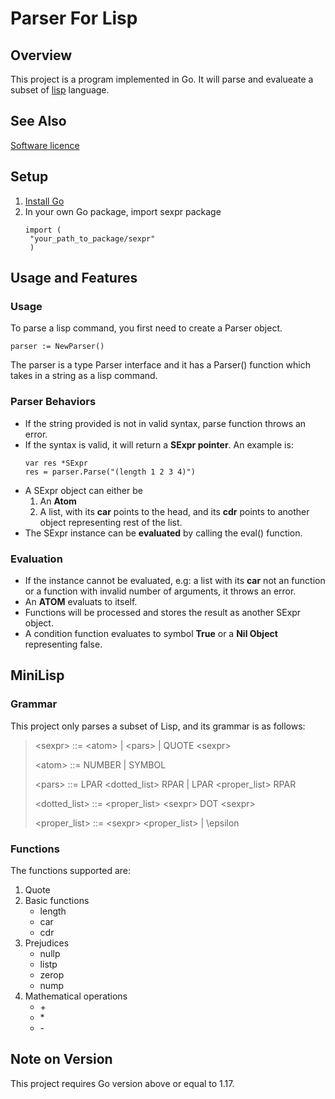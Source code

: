 # Parser For Lisp

## Overview
This project is a program implemented in Go. It will parse and evalueate a subset of [lisp](https://clisp.sourceforge.io/) language.

## See Also
[Software licence](https://opensource.org/license/mit)

## Setup
1. [Install Go](https://go.dev/dl/)
2. In your own Go package, import sexpr package
   ```
   import (
  	"your_path_to_package/sexpr"
    )
   ```

## Usage and Features

### Usage
To parse a lisp command, you first need to create a Parser object.
```
parser := NewParser()
```
The parser is a type Parser interface and it has a Parser() function which takes in a string as a lisp command.

### Parser Behaviors
- If the string provided is not in valid syntax, parse function throws an error.
- If the syntax is valid, it will return a **SExpr pointer**. An example is:
  ```
  var res *SExpr
  res = parser.Parse("(length 1 2 3 4)")
  ```
- A SExpr object can either be
  1. An **Atom**
  2. A list, with its **car** points to the head, and its **cdr** points to another object representing rest of the list.
- The SExpr instance can be **evaluated** by calling the eval() function.

### Evaluation
- If the instance cannot be evaluated, e.g: a list with its **car** not an function or a function with invalid number of arguments, it throws an error.
- An **ATOM** evaluats to itself.
- Functions will be processed and stores the result as another SExpr object.
- A condition function evaluates to symbol **True** or a **Nil Object** representing false.

## MiniLisp
### Grammar
This project only parses a subset of Lisp, and its grammar is as follows:
> \<sexpr\> ::= \<atom\> | \<pars\> | QUOTE \<sexpr\>
> 
> \<atom\> ::= NUMBER | SYMBOL
> 
> \<pars\> ::= LPAR \<dotted_list\> RPAR | LPAR \<proper_list\> RPAR
> 
> \<dotted_list\> ::= \<proper_list\> \<sexpr\> DOT \<sexpr\>
> 
> \<proper_list\> ::= \<sexpr\> \<proper_list\> | \epsilon
### Functions
The functions supported are:
1. Quote
2. Basic functions
   - length
   - car
   - cdr
3. Prejudices
   - nullp
   - listp
   - zerop
   - nump
4. Mathematical operations
   - \+
   - \*
   - \-

## Note on Version
This project requires Go version above or equal to 1.17.

